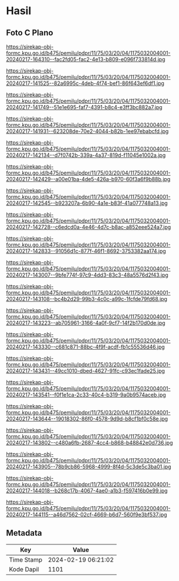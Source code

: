 # Hasil

## Foto C Plano

https://sirekap-obj-formc.kpu.go.id/b475/pemilu/pdpr/11/75/03/20/04/1175032004001-20240217-164310--fac2fd05-fac2-4e13-b809-e096f733814d.jpg

https://sirekap-obj-formc.kpu.go.id/b475/pemilu/pdpr/11/75/03/20/04/1175032004001-20240217-141525--82a6995c-4deb-4f74-bef1-86f643ef6df1.jpg

https://sirekap-obj-formc.kpu.go.id/b475/pemilu/pdpr/11/75/03/20/04/1175032004001-20240217-141749--51e1e695-faf7-4391-b8c4-e3ff3bc882a7.jpg

https://sirekap-obj-formc.kpu.go.id/b475/pemilu/pdpr/11/75/03/20/04/1175032004001-20240217-141931--623208de-70e2-4044-b82b-1ee97ebabcfd.jpg

https://sirekap-obj-formc.kpu.go.id/b475/pemilu/pdpr/11/75/03/20/04/1175032004001-20240217-142134--d7f0742b-339a-4a37-819d-f11045e1002a.jpg

https://sirekap-obj-formc.kpu.go.id/b475/pemilu/pdpr/11/75/03/20/04/1175032004001-20240217-142429--a00e01ba-4de5-426a-b970-60f3a6f9b88b.jpg

https://sirekap-obj-formc.kpu.go.id/b475/pemilu/pdpr/11/75/03/20/04/1175032004001-20240217-142545--b923207a-6b90-4a1e-b83f-41a077748a13.jpg

https://sirekap-obj-formc.kpu.go.id/b475/pemilu/pdpr/11/75/03/20/04/1175032004001-20240217-142728--c6edcd0a-4e46-4d7c-b8ac-a852eee524a7.jpg

https://sirekap-obj-formc.kpu.go.id/b475/pemilu/pdpr/11/75/03/20/04/1175032004001-20240217-142833--91056d1c-877f-46f1-8692-3753382aa174.jpg

https://sirekap-obj-formc.kpu.go.id/b475/pemilu/pdpr/11/75/03/20/04/1175032004001-20240217-143007--9bfe774f-97c9-4dd3-83c3-48a5576d2f43.jpg

https://sirekap-obj-formc.kpu.go.id/b475/pemilu/pdpr/11/75/03/20/04/1175032004001-20240217-143108--bc4b2d29-99b3-4c0c-a99c-1fcfde79fd68.jpg

https://sirekap-obj-formc.kpu.go.id/b475/pemilu/pdpr/11/75/03/20/04/1175032004001-20240217-143223--ab705961-3166-4a0f-9cf7-14f2b170d0de.jpg

https://sirekap-obj-formc.kpu.go.id/b475/pemilu/pdpr/11/75/03/20/04/1175032004001-20240217-143330--c681c871-88bc-4f9f-acdf-fb1c55536d46.jpg

https://sirekap-obj-formc.kpu.go.id/b475/pemilu/pdpr/11/75/03/20/04/1175032004001-20240217-143431--49cc1010-dbed-4627-91fc-c93ec1fade25.jpg

https://sirekap-obj-formc.kpu.go.id/b475/pemilu/pdpr/11/75/03/20/04/1175032004001-20240217-143541--f0f1e1ca-2c33-40c4-b319-9a0b9574aceb.jpg

https://sirekap-obj-formc.kpu.go.id/b475/pemilu/pdpr/11/75/03/20/04/1175032004001-20240217-143644--19018302-86f0-4578-9d9d-b8cf1bf0c58e.jpg

https://sirekap-obj-formc.kpu.go.id/b475/pemilu/pdpr/11/75/03/20/04/1175032004001-20240217-143802--c480a6fb-2687-4cc4-b868-b48842e0d736.jpg

https://sirekap-obj-formc.kpu.go.id/b475/pemilu/pdpr/11/75/03/20/04/1175032004001-20240217-143905--78b9cb86-5968-4999-8f4d-5c3de5c3ba01.jpg

https://sirekap-obj-formc.kpu.go.id/b475/pemilu/pdpr/11/75/03/20/04/1175032004001-20240217-144018--b268c17b-4067-4ae0-a1b3-f597416b0e99.jpg

https://sirekap-obj-formc.kpu.go.id/b475/pemilu/pdpr/11/75/03/20/04/1175032004001-20240217-144115--a46d7562-02cf-4669-b6d7-560f9e3bf537.jpg


## Metadata

| Key        | Value               |
| ---------- | ------------------- |
| Time Stamp | 2024-02-19 06:21:02 |
| Kode Dapil | 1101                |



